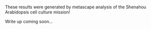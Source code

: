These results were generated by metascape analysis of the Shenahou Arabidopsis cell culture mission! 

Write up coming soon... 
